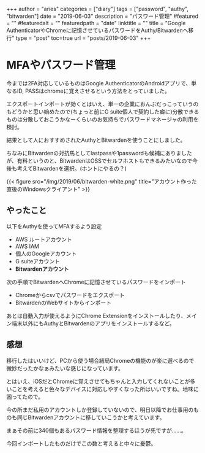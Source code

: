 +++
author = "aries"
categories = ["diary"]
tags = ["password", "authy", "bitwarden"]
date = "2019-06-03"
description = "パスワード管理"
#featured = ""
#featuredalt = ""
featuredpath = "date"
linktitle = ""
title = "Google AuthenticatorやChromeに記憶させているパスワードをAuthy/Bitwardenへ移行"
type = "post"
toc=true
url = "posts/2019-06-03"
+++

# MFAやパスワード管理

今までは2FA対応しているものはGoogle AuthenticatorのAndroidアプリで、単なるID, PASSはchromeに覚えさせるという方法をとっていました。

エクスポートインポートが効くとはいえ、単一の企業におんぶだっこっていうのもどうかと思い始めたので(ちょっと前にG suite個人で契約した癖に)分散できるものは分散しておこうかなーくらいのお気持ちでパスワードマネージャの利用を検討。

結果として人におすすめされたAuthyとBitwardenを使うことにしました。

ちなみにBitwardenの対抗馬としてlastpassや1passwordも候補にありましたが、有料というのと、BitwardenはOSSでセルフホストもできるみたいなので今後も考えてBitwardenを選択。(ホントにやるの？)

{{< figure src="/img/2019/06/bitwarden-white.png" title="アカウント作った直後のWindowsクライアント" >}}


## やったこと

以下をAuthyを使ってMFAするよう設定

- AWS ルートアカウント
- AWS IAM
- 個人のGoogleアカウント
- G suiteアカウント
- __Bitwardenアカウント__

次の手順でBitwardenへChromeに記憶させているパスワードをインポート

- Chromeからcsvでパスワードをエクスポート
- BitwardenのWebサイトからインポート

あとは自動入力が使えるようにChrome Extensionをインストールしたり、メイン端末以外にもAuthyとBitwardenのアプリをインストールするなど。


## 感想

移行したはいいけど、PCから使う場合結局Chromeの機能のが楽に選べるので微妙だったかなぁみたいな感じになっています。

とはいえ、iOSだとChromeに覚えさせてもちゃんと入力してくれないことが多いことを考えると色々なデバイスに対応しやすくなった所はいいですね。地味に困ってたので。

今の所まだ私用のアカウントしか登録していないので、明日以降でお仕事用のものも同じBitwardenアカウントに移していこうかと考えています。

まぁその前に340個もあるパスワード情報を整理するほうが先ですが……。

今回インポートしたものだけでこの数と考えると中々に憂鬱。
